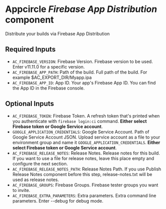 # Appcircle _Firebase App Distribution_ component

Distribute your builds via Firebase App Distribution

## Required Inputs

- `AC_FIREBASE_VERSION`: Firebase Version. Firebase version to be used. Enter v11.11.0 for a specific version.
- `AC_FIREBASE_APP_PATH`: Path of the build. Full path of the build. For example $AC_EXPORT_DIR/Myapp.ipa
- `AC_FIREBASE_APP_ID`: App ID. Your app's Firebase App ID. You can find the App ID in the Firebase console.

## Optional Inputs

- `AC_FIREBASE_TOKEN`: Firebase Token. A refresh token that's printed when you authenticate with `firebase login:ci` command. **Either select Firebase token or Google Service account**.
- `GOOGLE_APPLICATION_CREDENTIALS`: Google Service Account. Path of Google Service Account JSON. Upload service account as a file to your environment group and name it `GOOGLE_APPLICATION_CREDENTIALS`. **Either select Firebase token or Google Service account**.
- `AC_FIREBASE_RELEASE_NOTES`: Release Notes. Release notes for this build. If you want to use a file for release notes, leave this place empty and configure the next section.
- `AC_FIREBASE_RELEASE_NOTES_PATH`: Release Notes Path. If you use Publish Release Notes component before this step, release-notes.txt will be used as release notes.
- `AC_FIREBASE_GROUPS`: Firebase Groups. Firebase tester groups you want to invite.
- `AC_FIREBASE_EXTRA_PARAMETERS`: Extra parameters. Extra command line parameters. Enter --debug for debug mode.
